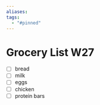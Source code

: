 ```yaml
---
aliases:
tags:
  - "#pinned"
---
```

# Grocery List W27
- [ ] bread
- [ ] milk
- [ ] eggs
- [ ] chicken
- [ ] protein bars